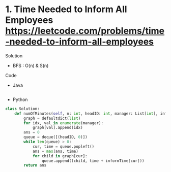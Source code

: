 # 1. Time Needed to Inform All Employees https://leetcode.com/problems/time-needed-to-inform-all-employees

Solution

- BFS : O(n) & S(n)

Code

- Java

```java

```

- Python

```python
class Solution:
    def numOfMinutes(self, n: int, headID: int, manager: List[int], informTime: List[int]) -> int:
        graph = defaultdict(list)
        for idx, val in enumerate(manager):
            graph[val].append(idx)
        ans = 0
        queue = deque([(headID, 0)])
        while len(queue) > 0:
            cur, time = queue.popleft()
            ans = max(ans, time)
            for child in graph[cur]:
                queue.append((child, time + informTime[cur]))
        return ans
```
